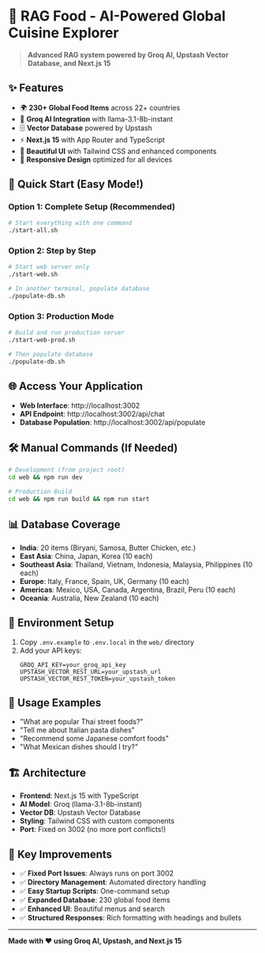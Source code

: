 # 🍜 RAG Food - AI-Powered Global Cuisine Explorer

> **Advanced RAG system powered by Groq AI, Upstash Vector Database, and Next.js 15**

## ✨ Features

- 🌍 **230+ Global Food Items** across 22+ countries
- 🤖 **Groq AI Integration** with llama-3.1-8b-instant
- 🗄️ **Vector Database** powered by Upstash 
- ⚡ **Next.js 15** with App Router and TypeScript
- 🎨 **Beautiful UI** with Tailwind CSS and enhanced components
- 📱 **Responsive Design** optimized for all devices

## 🚀 Quick Start (Easy Mode!)

### Option 1: Complete Setup (Recommended)
```bash
# Start everything with one command
./start-all.sh
```

### Option 2: Step by Step
```bash
# Start web server only
./start-web.sh

# In another terminal, populate database
./populate-db.sh
```

### Option 3: Production Mode
```bash
# Build and run production server
./start-web-prod.sh

# Then populate database
./populate-db.sh
```

## 🌐 Access Your Application

- **Web Interface**: http://localhost:3002
- **API Endpoint**: http://localhost:3002/api/chat
- **Database Population**: http://localhost:3002/api/populate

## 🛠️ Manual Commands (If Needed)

```bash
# Development (from project root)
cd web && npm run dev

# Production Build
cd web && npm run build && npm run start
```

## 📊 Database Coverage

- **India**: 20 items (Biryani, Samosa, Butter Chicken, etc.)
- **East Asia**: China, Japan, Korea (10 each)
- **Southeast Asia**: Thailand, Vietnam, Indonesia, Malaysia, Philippines (10 each)
- **Europe**: Italy, France, Spain, UK, Germany (10 each)
- **Americas**: Mexico, USA, Canada, Argentina, Brazil, Peru (10 each)
- **Oceania**: Australia, New Zealand (10 each)

## 🔧 Environment Setup

1. Copy `.env.example` to `.env.local` in the `web/` directory
2. Add your API keys:
   ```
   GROQ_API_KEY=your_groq_api_key
   UPSTASH_VECTOR_REST_URL=your_upstash_url
   UPSTASH_VECTOR_REST_TOKEN=your_upstash_token
   ```

## 📱 Usage Examples

- "What are popular Thai street foods?"
- "Tell me about Italian pasta dishes"
- "Recommend some Japanese comfort foods"
- "What Mexican dishes should I try?"

## 🏗️ Architecture

- **Frontend**: Next.js 15 with TypeScript
- **AI Model**: Groq (llama-3.1-8b-instant)
- **Vector DB**: Upstash Vector Database
- **Styling**: Tailwind CSS with custom components
- **Port**: Fixed on 3002 (no more port conflicts!)

## 🎯 Key Improvements

- ✅ **Fixed Port Issues**: Always runs on port 3002
- ✅ **Directory Management**: Automated directory handling
- ✅ **Easy Startup Scripts**: One-command setup
- ✅ **Expanded Database**: 230 global food items
- ✅ **Enhanced UI**: Beautiful menus and search
- ✅ **Structured Responses**: Rich formatting with headings and bullets

---

**Made with ❤️ using Groq AI, Upstash, and Next.js 15**